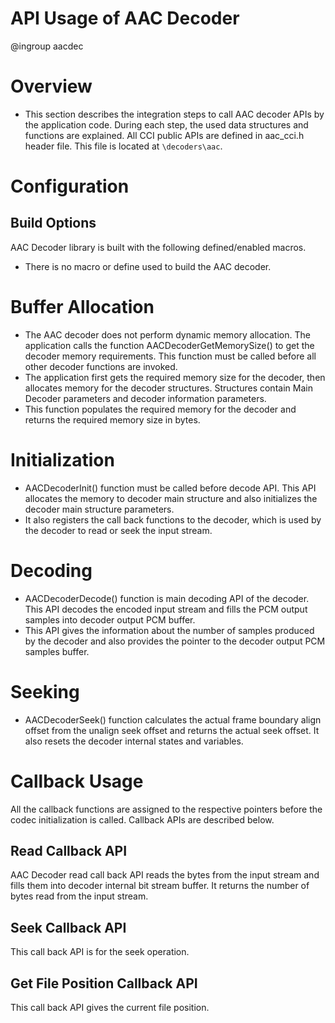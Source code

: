 API Usage of AAC Decoder
================
@ingroup aacdec

# Overview

* This section describes the integration steps to call AAC decoder APIs by the application code. During each step, the used data structures and functions are explained. All CCI public APIs are defined in aac_cci.h header file. This file is located at `\decoders\aac`.

# Configuration
## Build Options
AAC Decoder library is built with the following defined/enabled macros.
* There is no macro or define used to build the AAC decoder. 

# Buffer Allocation
* The AAC decoder does not perform dynamic memory allocation. The application calls the function AACDecoderGetMemorySize() to get the decoder memory requirements. This function must be called before all other decoder functions are invoked.
* The application first gets the required memory size for the decoder, then allocates memory for the decoder structures. Structures contain Main Decoder parameters and decoder information parameters.
* This function populates the required memory for the decoder and returns the required memory size in bytes.

# Initialization
* AACDecoderInit() function must be called before decode API. This API allocates the memory to decoder main structure and also initializes the decoder main structure parameters. 
* It also registers the call back functions to the decoder, which is used by the decoder to read or seek the input stream. 

# Decoding
* AACDecoderDecode() function is main decoding API of the decoder. This API decodes the encoded input stream and fills the PCM output samples into decoder output PCM buffer. 
* This API gives the information about the number of samples produced by the decoder and also provides the pointer to the decoder output PCM samples buffer.  

# Seeking
* AACDecoderSeek() function calculates the actual frame boundary align offset from the unalign seek offset and returns the actual seek offset. It also resets the decoder internal states and variables.

# Callback Usage
All the callback functions are assigned to the respective pointers before the codec initialization is called. Callback APIs are described below.

## Read Callback API
AAC Decoder read call back API reads the bytes from the input stream and fills them into decoder internal bit stream buffer. It returns the number of bytes read from the input stream.

## Seek Callback API
This call back API is for the seek operation.

## Get File Position Callback API
This call back API gives the current file position.
